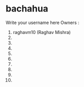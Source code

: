 # bachahua

Write your username here
Owners :
1. raghavm10 (Raghav Mishra)
2.
3.
4.
5.
6.
7.
8.
9.
10.
